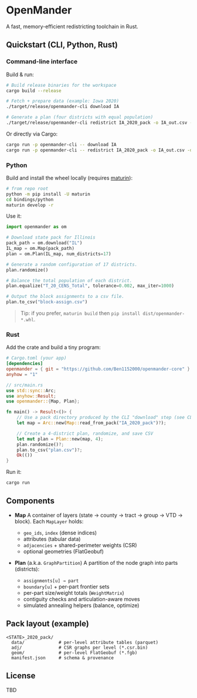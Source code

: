 # OpenMander

A fast, memory-efficient redistricting toolchain in Rust.

## Quickstart (CLI, Python, Rust)

### Command-line interface

Build & run:

```bash
# Build release binaries for the workspace
cargo build --release

# Fetch + prepare data (example: Iowa 2020)
./target/release/openmander-cli download IA

# Generate a plan (four districts with equal population)
./target/release/openmander-cli redistrict IA_2020_pack -o IA_out.csv -d 4
```

Or directly via Cargo:

```bash
cargo run -p openmander-cli -- download IA
cargo run -p openmander-cli -- redistrict IA_2020_pack -o IA_out.csv -d 4
```

### Python

Build and install the wheel locally (requires [maturin]):

```bash
# from repo root
python -m pip install -U maturin
cd bindings/python
maturin develop -r
```

Use it:

```python
import openmander as om

# Download state pack for Illinois
pack_path = om.download("IL")
IL_map = om.Map(pack_path)
plan = om.Plan(IL_map, num_districts=17)

# Generate a random configuration of 17 districts.
plan.randomize()

# Balance the total population of each district.
plan.equalize("T_20_CENS_Total", tolerance=0.002, max_iter=1000)

# Output the block assignments to a csv file.
plan.to_csv("block-assign.csv")
```

> Tip: if you prefer, `maturin build` then `pip install dist/openmander-*.whl`.

### Rust

Add the crate and build a tiny program:

```toml
# Cargo.toml (your app)
[dependencies]
openmander = { git = "https://github.com/Ben1152000/openmander-core" }
anyhow = "1"
```

```rust
// src/main.rs
use std::sync::Arc;
use anyhow::Result;
use openmander::{Map, Plan};

fn main() -> Result<()> {
    // Use a pack directory produced by the CLI "download" step (see CLI quickstart).
    let map = Arc::new(Map::read_from_pack("IA_2020_pack")?);

    // Create a 4-district plan, randomize, and save CSV
    let mut plan = Plan::new(map, 4);
    plan.randomize()?;
    plan.to_csv("plan.csv")?;
    Ok(())
}
```

Run it:

```bash
cargo run
```

## Components

* **Map**
  A container of layers (state → county → tract → group → VTD → block).
  Each `MapLayer` holds:

  * `geo_ids`, `index` (dense indices)
  * attributes (tabular data)
  * `adjacencies` + shared-perimeter weights (CSR)
  * optional geometries (FlatGeobuf)
* **Plan** (a.k.a. `GraphPartition`)
  A partition of the node graph into parts (districts):

  * `assignments[u] → part`
  * `boundary[u]` + per-part frontier sets
  * per-part size/weight totals (`WeightMatrix`)
  * contiguity checks and articulation-aware moves
  * simulated annealing helpers (balance, optimize)

## Pack layout (example)

```
<STATE>_2020_pack/
  data/             # per-level attribute tables (parquet)
  adj/              # CSR graphs per level (*.csr.bin)
  geom/             # per-level FlatGeobuf (*.fgb)
  manifest.json     # schema & provenance
```

## License

TBD

[maturin]: https://github.com/PyO3/maturin
